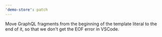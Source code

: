 ```yaml
---
'demo-store': patch
---
```


Move GraphQL fragments from the beginning of the template literal to the end of it, so that we don't get the EOF error in VSCode.
